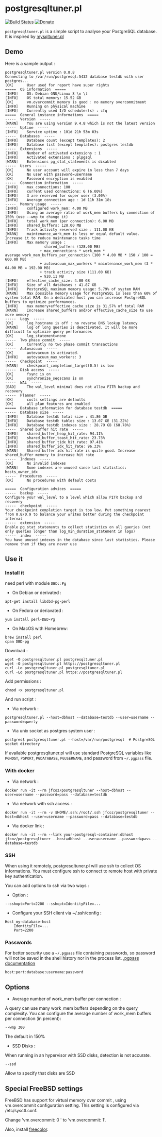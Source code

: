 # postgresqltuner.pl

[![Build Status](https://travis-ci.org/jfcoz/postgresqltuner.svg?branch=master)](https://travis-ci.org/jfcoz/postgresqltuner)
[![Donate](https://liberapay.com/assets/widgets/donate.svg)](https://liberapay.com/CoCoZ/donate)

`postgresqltuner.pl` is a simple script to analyse your PostgreSQL database. It is inspired by [mysqltuner.pl](https://github.com/major/MySQLTuner-perl)

## Demo

Here is a sample output :

~~~
postgresqltuner.pl version 0.0.8
Connecting to /var/run/postgresql:5432 database testdb with user postgres...
[OK]      User used for report have super rights
=====  OS information  =====
[INFO]    OS: Debian GNU/Linux 8 \n \l
[INFO]    OS total memory: 15.52 GB
[OK]      vm.overcommit_memory is good : no memory overcommitment
[INFO]    Running on physical machine
[INFO]    Currently used I/O scheduler(s) : cfq
=====  General instance informations  =====
-----  Version  -----
[WARN]    You are using version 9.4.8 which is not the latest version
-----  Uptime  -----
[INFO]    Service uptime : 101d 21h 53m 03s
-----  Databases  -----
[INFO]    Database count (except templates): 2
[INFO]    Database list (except templates): postgres testdb
-----  Extensions  -----
[INFO]    Number of activated extensions : 1
[INFO]    Activated extensions : plpgsql
[WARN]    Extensions pg_stat_statements is disabled
-----  Users  -----
[OK]      No user account will expire in less than 7 days
[OK]      No user with password=username
[OK]      Password encryption is enabled
-----  Connection information  -----
[INFO]    max_connections: 100
[INFO]    current used connections: 6 (6.00%)
[INFO]    3 are reserved for super user (3.00%)
[INFO]    Average connection age : 1d 11h 31m 18s
-----  Memory usage  -----
[INFO]    configured work_mem: 4.00 MB
[INFO]    Using an average ratio of work_mem buffers by connection of 150% (use --wmp to change it)
[INFO]    total work_mem (per connection): 6.00 MB
[INFO]    shared_buffers: 128.00 MB
[INFO]    Track activity reserved size : 111.00 KB
[WARN]    maintenance_work_mem is less or equal default value. Increase it to reduce maintenance tasks time
[INFO]    Max memory usage :
                  shared_buffers (128.00 MB)
                + max_connections * work_mem * average_work_mem_buffers_per_connection (100 * 4.00 MB * 150 / 100 = 600.00 MB)
                + autovacuum_max_workers * maintenance_work_mem (3 * 64.00 MB = 192.00 MB)
                + track activity size (111.00 KB)
                = 920.11 MB
[INFO]    effective_cache_size: 4.00 GB
[INFO]    Size of all databases : 41.87 GB
[INFO]    PostgreSQL maximum memory usage: 5.79% of system RAM
[WARN]    Max possible memory usage for PostgreSQL is less than 60% of system total RAM. On a dedicated host you can increase PostgreSQL buffers to optimize performances.
[INFO]    max memory+effective_cache_size is 31.57% of total RAM
[WARN]    Increase shared_buffers and/or effective_cache_size to use more memory
-----  Logs  -----
[OK]      log_hostname is off : no reverse DNS lookup latency
[WARN]    log of long queries is deactivated. It will be more difficult to optimize query performances
[OK]      log_statement=none
-----  Two phase commit  -----
[OK]      Currently no two phase commit transactions
-----  Autovacuum  -----
[OK]      autovacuum is activated.
[INFO]    autovacuum_max_workers: 3
-----  Checkpoint  -----
[WARN]    checkpoint_completion_target(0.5) is low
-----  Disk access  -----
[OK]      fsync is on
[OK]      synchronize_seqscans is on
-----  WAL  -----
[BAD]     The wal_level minimal does not allow PITR backup and recovery
-----  Planner  -----
[OK]      costs settings are defaults
[OK]      all plan features are enabled
=====  Database information for database testdb  =====
-----  Database size  -----
[INFO]    Database testdb total size : 41.86 GB
[INFO]    Database testdb tables size : 13.07 GB (31.22%)
[INFO]    Database testdb indexes size : 28.79 GB (68.78%)
-----  Shared buffer hit rate  -----
[INFO]    shared_buffer_heap_hit_rate: 94.11%
[INFO]    shared_buffer_toast_hit_rate: 23.73%
[INFO]    shared_buffer_tidx_hit_rate: 97.41%
[INFO]    shared_buffer_idx_hit_rate: 96.33%
[WARN]    Shared buffer idx hit rate is quite good. Increase shared_buffer memory to increase hit rate
-----  Indexes  -----
[OK]      No invalid indexes
[WARN]    Some indexes are unused since last statistics: hosts_owner_idx
-----  Procedures  -----
[OK]      No procedures with default costs

=====  Configuration advices  =====
-----  backup  -----
Configure your wal_level to a level which allow PITR backup and recovery
-----  checkpoint  -----
Your checkpoint completion target is too low. Put something nearest from 0.8/0.9 to balance your writes better during the checkpoint interval
-----  extension  -----
Enable pg_stat_statements to collect statistics on all queries (not only queries longer than log_min_duration_statement in logs)
-----  index  -----
You have unused indexes in the database since last statistics. Please remove them if they are never use
~~~

## Use it

### Install it

need perl with module `DBD::Pg`

- On Debian or derivated :
```
apt-get install libdbd-pg-perl
```
- On Fedora or deriavated :
```
yum install perl-DBD-Pg
```

- On MacOS with Homebrew:
```
brew install perl
cpan DBD-pg
```

Download :

```
wget -O postgresqltuner.pl postgresqltuner.pl
wget -O postgresqltuner.pl https://postgresqltuner.pl
curl -Lo postgresqltuner.pl postgresqltuner.pl
curl -Lo postgresqltuner.pl https://postgresqltuner.pl
```

Add permissions :
```
chmod +x postgresqltuner.pl
```

And run script :
- Via network :
```
postgresqltuner.pl --host=dbhost --database=testdb --user=username --password=qwerty
```
- Via unix socket as postgres system user :
```
postgres$ postgresqltuner.pl --host=/var/run/postgresql  # PostgreSQL socket directory
```

If available postgresqltuner.pl will use standard PostgreSQL variables like `PGHOST`, `PGPORT`, `PGDATABASE`, `PGUSERNAME`, and password from `~/.pgpass` file.


### With docker

 - Via network :
```
docker run -it --rm jfcoz/postgresqltuner --host=dbhost --user=username --password=pass --database=testdb
```
 - Via network with ssh access :
```
docker run -it --rm -v $HOME/.ssh:/root/.ssh jfcoz/postgresqltuner --host=dbhost --user=username --password=pass --database=testdb
```
 - Via docker link :
```
docker run -it --rm --link your-postgresql-container:dbhost jfcoz/postgresqltuner --host=dbhost --user=username --password=pass --database=testdb
```

### SSH

When using it remotely, postgresqltuner.pl will use ssh to collect OS informations. You must configure ssh to connect to remote host with private key authentication.

You can add options to ssh via two ways :

- Option :
```
--sshopt=Port=2200 --sshopt=IdentityFile=...
```

- Configure your SSH client via ~/.ssh/config :
```
Host my-database-host
	IdentityFile=...
	Port=2200
```

### Passwords

For better security use a `~/.pgpass` file containing passwords, so password will not be saved in the shell history nor in the process list. [.pgpass documentation](https://www.postgresql.org/docs/current/static/libpq-pgpass.html)
```
host:port:database:username:password
```

## Options

- Average number of work_mem buffer per connection :

A query can use many work_mem buffers depending on the query complexity. You can configure the average number of work_mem buffers per connection (in percent):
```
--wmp 300
```
The default in 150%

- SSD Disks :

When running in an hypervisor with SSD disks, detection is not accurate.
```
--ssd
```
Allow to specify that disks are SSD

## Special FreeBSD settings

FreeBSD has support for virtual memory over commit , using vm.overcommit configuration setting.
This setting is configured via /etc/sysctl.conf.

Change 'vm.overcommit: 0 ' to 'vm.overcommit: 1'.

Also, install [freecolor](https://kukunotes.wordpress.com/2014/11/17/freebsd-view-memory-usage/).
